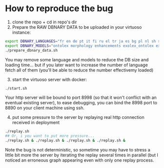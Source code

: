 How to reproduce the bug
========================

1. clone the repo + cd in repo's dir
2. Prepare the RAW DBNARY DATA to be uploaded in your virtuoso instance:
  ```bash
export DBNARY_LANGUAGES="fr en de pt it fi ru el tr ja es bg pl nl sh sv lt no mg id la ku zh ga ca"
export DBNARY_MODELS="ontolex morphology enhancements exolex_ontolex exolex_morphology"
./prepare_dbnary_data.sh
```
You may remove some language and models to reduce the DB size and loading time... but if you later want to increase the number of language fetch all of them (you'll be able to reduce the number effectivemy loaded)

3. start the virtuoso server with docker:
```bash
./start.sh
```

Your http server will be bound to port 8998 (so that it won't conflict with an eventual existing server), to ease debugging, you can bind the 8998 port to 8890 on your client machine using ssh.

4. put some pressure to the server by replaying real http connection received in deployment
```bash
./replay.sh
## Or, i you want to put more pressure...
./replay.sh & ./replay.sh & ./replay.sh & ./replay.sh &
```

Note the bug is not deterministic, so sometime you may have to stress a little bit more the server by iterating the replay several times in parallel (but I noticed an erroneous graph appearing even with only one replay process. 

 



